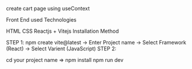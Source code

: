 create cart page using useContext

Front End used Technologies

HTML CSS Reactjs + Vitejs Installation Method

STEP 1: npm create vite@latest -> Enter Project name -> Select Framework (React) -> Select Varient (JavaScript) STEP 2:

cd your project name => npm install npm run dev 

